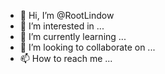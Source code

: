 - 👋 Hi, I’m @RootLindow
- 👀 I’m interested in ...
- 🌱 I’m currently learning ...
- 💞️ I’m looking to collaborate on ...
- 📫 How to reach me ...

<!---
RootLindow/RootLindow is a ✨ special ✨ repository because its `README.md` (this file) appears on your GitHub profile.
You can click the Preview link to take a look at your changes.
--->
